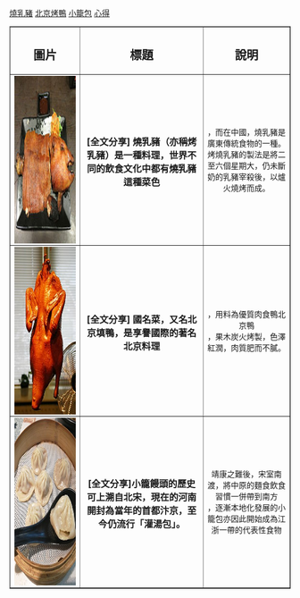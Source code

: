 <html>
<head>
<title>圖片練習</title>
</head>
<body>

<a href="2nd.html">燒乳豬</a>
<a href="3rd.html">北京烤鴨</a>
<a href="4th.html">小籠包</a>
<a href="5th.html">心得</a>

<table border="1">
<tr>
<th valign="bottom"><h2>圖片</h2></th>
<th valign="bottom"><h2 valign="middie">標題</h2></th>
<th valign="bottom"><h2 valign="middie">說明</h2></th>
</tr>

<tr>
<td><img src="001.jpg" width="400" height="300"align="left"></td>
<td align="center"><h3>[全文分享] 燒乳豬（亦稱烤乳豬）是一種料理，世界不同的飲食文化中都有燒乳豬這種菜色</h3></td>
<td align="center">，而在中國，燒乳豬是廣東傳統食物的一種。<br>烤燒乳豬的製法是將二至六個星期大，仍未斷奶的乳豬宰殺後，以爐火燒烤而成。<br></td>
</tr>

<tr>
<td><img src="002.jpg" width="400" height="300"align="left"></td>
<td align="center"><h3>[全文分享] 國名菜，又名北京填鴨，是享譽國際的著名北京料理</h3></td>
<td align="center">，用料為優質肉食鴨北京鴨<br>，果木炭火烤製，色澤紅潤，肉質肥而不膩。<br></td>
</tr>

<tr>
<td><img src="003.jpg" width="400" height="300"align="left"></td>
<td align="center"><h3>[全文分享]小籠饅頭的歷史可上溯自北宋，現在的河南開封為當年的首都汴京，至今仍流行「灌湯包」。</h3></td>
<td align="center">靖康之難後，宋室南渡，將中原的麵食飲食習慣一併帶到南方<br>，逐漸本地化發展的小籠包亦因此開始成為江浙一帶的代表性食物<br></td>
